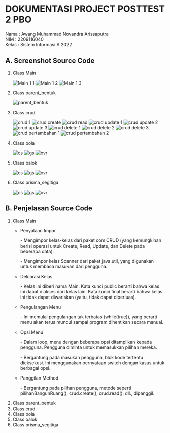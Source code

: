 <h1>DOKUMENTASI PROJECT POSTTEST 2 PBO</h1>

<P>Nama : Awang Muhammad Novandra Arissaputra <br>NIM : 2209116040 <br>Kelas : Sistem Informasi A 2022</P>

<h2>A. Screenshot Source Code</h2>

<ol>
  <li>Class Main</li>

  ![Main 1 1](https://github.com/Novandra7/posttest2-PBO/assets/122107967/14ba2cf8-6ecc-4963-8222-977a73257d1a)
  ![Main 1 2](https://github.com/Novandra7/posttest2-PBO/assets/122107967/ea9330d5-a479-448b-bbee-2baee63c1237)
  ![Main 1 3](https://github.com/Novandra7/posttest2-PBO/assets/122107967/59d9f1cb-4383-4fb7-9117-6507f5b82b19)

  <li>Class parent_bentuk</li>
  
  ![parent_bentuk](https://github.com/Novandra7/posttest2-PBO/assets/122107967/1b909420-97ca-45a2-8062-896bd70fab3b)

  <li>Class crud</li>
  
  ![crud 1](https://github.com/Novandra7/posttest2-PBO/assets/122107967/ca8e5cae-31b7-4a07-b4c5-72898ba44901)
  ![crud create](https://github.com/Novandra7/posttest2-PBO/assets/122107967/44793255-8344-4c78-b48f-d9eceb5c1cfa)
  ![crud read](https://github.com/Novandra7/posttest2-PBO/assets/122107967/325f80c4-76be-4de9-8983-06cd37c719db)
  ![crud update 1](https://github.com/Novandra7/posttest2-PBO/assets/122107967/b59e0644-3ff3-4454-88ba-db4b5a348c29)
  ![crud update 2](https://github.com/Novandra7/posttest2-PBO/assets/122107967/6bb099d9-0847-4643-a51f-7ffb554d63db)
  ![crud update 3](https://github.com/Novandra7/posttest2-PBO/assets/122107967/29460df7-ac05-49e2-81cf-dde32bcb9806)
  ![crud delete 1](https://github.com/Novandra7/posttest2-PBO/assets/122107967/484341f6-063b-4350-b8f4-65c172663fd6)
  ![crud delete 2](https://github.com/Novandra7/posttest2-PBO/assets/122107967/27856e21-4c7d-404f-ac8c-d86dfc23865f)
  ![crud delete 3](https://github.com/Novandra7/posttest2-PBO/assets/122107967/a4bcdde5-6f78-44c3-8d64-8799fb724923)
  ![crud pertambahan 1](https://github.com/Novandra7/posttest2-PBO/assets/122107967/303d13bc-97c6-4d4f-b0bc-dcef642eb7fe)
  ![crud pertambahan 2](https://github.com/Novandra7/posttest2-PBO/assets/122107967/81d57c24-4f2b-4c2d-ae51-87659a2132da)

  <li>Class bola</li>
  
  ![cs](https://github.com/Novandra7/posttest2-PBO/assets/122107967/c7e90b58-2d32-4204-a74f-306794800df1)
  ![gs](https://github.com/Novandra7/posttest2-PBO/assets/122107967/911953fb-631e-4ecd-abb3-65d2a309b605)
  ![ovr](https://github.com/Novandra7/posttest2-PBO/assets/122107967/b7dbd36a-7730-4aea-8f4f-fc5022638a26)

  <li>Class balok</li>

  ![cs](https://github.com/Novandra7/posttest2-PBO/assets/122107967/88698a71-f5c2-4c02-939c-b021d549cab0)
  ![gs](https://github.com/Novandra7/posttest2-PBO/assets/122107967/6e4d38cc-84e6-4509-8de4-f70407d8fc4d)
  ![ovr](https://github.com/Novandra7/posttest2-PBO/assets/122107967/a973bc1c-7c2a-4cbd-84c8-f6736bc3f7eb)

  <li>Class prisma_segitiga</li>
  
  ![cs](https://github.com/Novandra7/posttest2-PBO/assets/122107967/24935b50-3a8c-466e-9b4d-7f951b1252c0)
  ![gs](https://github.com/Novandra7/posttest2-PBO/assets/122107967/4b1e8749-72e0-4843-94ba-5d55c97d3973)
  ![ovr](https://github.com/Novandra7/posttest2-PBO/assets/122107967/31bab10e-e669-484d-bb71-84fd25903826)
</ol>

<h2>B. Penjelasan Source Code</h2>
<ol>
  <li>Class Main</li>
  <ul>
    <li>Penyataan Impor</li>
    <p>- Mengimpor kelas-kelas dari paket com.CRUD (yang kemungkinan berisi operasi untuk Create, Read, Update, dan Delete pada beberapa data).</p>
    <p>- Mengimpor kelas Scanner dari paket java.util, yang digunakan untuk membaca masukan dari pengguna.</p>
    <li>Deklarasi Kelas</li>
    <p>- Kelas ini diberi nama Main. Kata kunci public berarti bahwa kelas ini dapat diakses dari kelas lain. Kata kunci final berarti bahwa kelas ini tidak dapat diwariskan (yaitu, tidak dapat diperluas).</p>
    <li>Pengulangan Menu</li>
    <p>- Ini memulai pengulangan tak terbatas (while(true)), yang berarti menu akan terus muncul sampai program dihentikan secara manual.</p>
    <li>Opsi Menu</li>
    <p>- Dalam loop, menu dengan beberapa opsi ditampilkan kepada pengguna. Pengguna diminta untuk memasukkan pilihan mereka.</p>
    <p>- Bergantung pada masukan pengguna, blok kode tertentu dieksekusi. Ini menggunakan pernyataan switch dengan kasus untuk berbagai opsi.</p>
    <li>Panggilan Method</li>
    <p>- Bergantung pada pilihan pengguna, metode seperti pilihanBangunRuang(), crud.create(), crud.read(), dll., dipanggil.</p>
  </ul>
  <li>Class parent_bentuk</li>
  <li>Class crud</li>
  <li>Class bola</li>
  <li>Class balok</li>
  <li>Class prisma_segitiga</li>
</ol>
